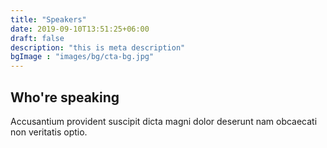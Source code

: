 ```yaml
---
title: "Speakers"
date: 2019-09-10T13:51:25+06:00
draft: false
description: "this is meta description"
bgImage : "images/bg/cta-bg.jpg"
---
```


## Who're speaking

Accusantium provident suscipit dicta magni dolor deserunt nam obcaecati non veritatis optio.